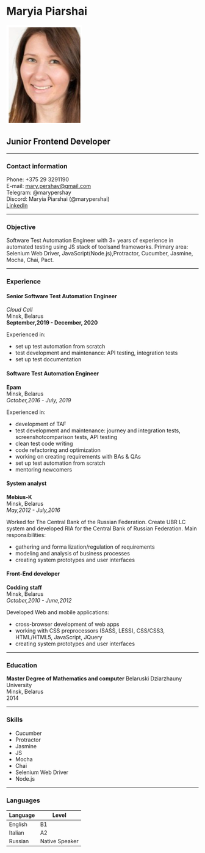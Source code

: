 # Maryia Piarshai
![photo](/img/photo.png "Photo")
## Junior Frontend Developer
********* 
### Contact information
Phone: +375 29 3291190  
E-mail: mary.pershay@gmail.com  
Telegram: @marypershay  
Discord: Maryia Piarshai (@marypershai)  
[LinkedIn](https://www.linkedin.com/in/mary-pershay-0b703341/ "LinkedIn")

*********
### Objective
Software Test Automation Engineer with 3+ years of experience in automated testing using JS stack of toolsand frameworks.
Primary area: Selenium Web Driver, JavaScript(Node.js),Protractor, Cucumber, Jasmine, Mocha, Chai, Pact.

*********
### Experience

#### Senior Software Test Automation Engineer 
*Cloud Call*  
Minsk, Belarus  
**September,2019 - December, 2020**

Experienced in:
- set up test automation from scratch
- test development and maintenance: API testing, integration tests
- set up test documentation

#### Software Test Automation Engineer 
**Epam**  
Minsk, Belarus  
*October,2016 - July, 2019*

Experienced in:
- development of TAF
- test development and maintenance: journey and integration tests,
screenshotcomparison tests, API testing
- clean test code writing
- code refactoring and optimization
- working on creating requirements with BAs & QAs
- set up test automation from scratch
- mentoring newcomers

#### System analyst 
**Mebius-K**  
Minsk, Belarus  
*May,2012 - July,2016*

Worked for The Central Bank of the Russian Federation. Create UBR LC
system and developed RIA for the Central Bank of Russian Federation.
Main responsibilities:
- gathering and forma lization/regulation of requirements
- modeling and analysis of business processes
- creating system prototypes and user interfaces

#### Front-End developer 
**Codding staff**  
Minsk, Belarus  
*October,2010 - June,2012*

Developed Web and mobile applications:
- cross-browser development of web apps
- working with CSS preprocessors (SASS, LESS), CSS/CSS3,
HTML/HTML5, JavaScript, JQuery
- creating system prototypes and user interfaces

*********
### Education

**Master Degree of Mathematics and computer**
Belaruski Dziarzhauny University  
Minsk, Belarus  
2014  

*********
### Skills

* Cucumber
* Protractor
* Jasmine
* JS
* Mocha
* Chai
* Selenium Web Driver
* Node.js

*********
### Languages

| Language      | Level |
| ----------- | ----------- |
| English      | B1       |
| Italian   | A2        |
| Russian   | Native Speaker        |
